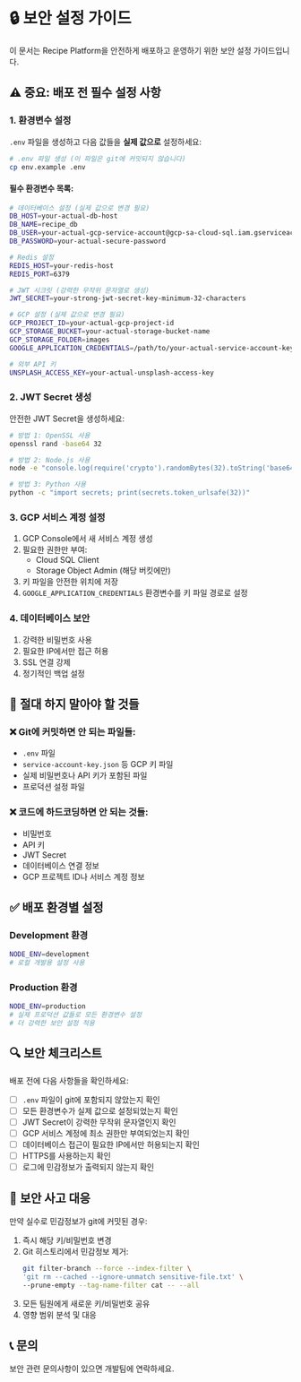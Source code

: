 # 🔒 보안 설정 가이드

이 문서는 Recipe Platform을 안전하게 배포하고 운영하기 위한 보안 설정 가이드입니다.

## ⚠️ 중요: 배포 전 필수 설정 사항

### 1. 환경변수 설정

`.env` 파일을 생성하고 다음 값들을 **실제 값으로** 설정하세요:

```bash
# .env 파일 생성 (이 파일은 git에 커밋되지 않습니다)
cp env.example .env
```

#### 필수 환경변수 목록:

```bash
# 데이터베이스 설정 (실제 값으로 변경 필요)
DB_HOST=your-actual-db-host
DB_NAME=recipe_db
DB_USER=your-actual-gcp-service-account@gcp-sa-cloud-sql.iam.gserviceaccount.com
DB_PASSWORD=your-actual-secure-password

# Redis 설정
REDIS_HOST=your-redis-host
REDIS_PORT=6379

# JWT 시크릿 (강력한 무작위 문자열로 생성)
JWT_SECRET=your-strong-jwt-secret-key-minimum-32-characters

# GCP 설정 (실제 값으로 변경 필요)
GCP_PROJECT_ID=your-actual-gcp-project-id
GCP_STORAGE_BUCKET=your-actual-storage-bucket-name
GCP_STORAGE_FOLDER=images
GOOGLE_APPLICATION_CREDENTIALS=/path/to/your-actual-service-account-key.json

# 외부 API 키
UNSPLASH_ACCESS_KEY=your-actual-unsplash-access-key
```

### 2. JWT Secret 생성

안전한 JWT Secret을 생성하세요:

```bash
# 방법 1: OpenSSL 사용
openssl rand -base64 32

# 방법 2: Node.js 사용
node -e "console.log(require('crypto').randomBytes(32).toString('base64'))"

# 방법 3: Python 사용
python -c "import secrets; print(secrets.token_urlsafe(32))"
```

### 3. GCP 서비스 계정 설정

1. GCP Console에서 새 서비스 계정 생성
2. 필요한 권한만 부여:
   - Cloud SQL Client
   - Storage Object Admin (해당 버킷에만)
3. 키 파일을 안전한 위치에 저장
4. `GOOGLE_APPLICATION_CREDENTIALS` 환경변수를 키 파일 경로로 설정

### 4. 데이터베이스 보안

1. 강력한 비밀번호 사용
2. 필요한 IP에서만 접근 허용
3. SSL 연결 강제
4. 정기적인 백업 설정

## 🚫 절대 하지 말아야 할 것들

### ❌ Git에 커밋하면 안 되는 파일들:
- `.env` 파일
- `service-account-key.json` 등 GCP 키 파일
- 실제 비밀번호나 API 키가 포함된 파일
- 프로덕션 설정 파일

### ❌ 코드에 하드코딩하면 안 되는 것들:
- 비밀번호
- API 키
- JWT Secret
- 데이터베이스 연결 정보
- GCP 프로젝트 ID나 서비스 계정 정보

## ✅ 배포 환경별 설정

### Development 환경
```bash
NODE_ENV=development
# 로컬 개발용 설정 사용
```

### Production 환경
```bash
NODE_ENV=production
# 실제 프로덕션 값들로 모든 환경변수 설정
# 더 강력한 보안 설정 적용
```

## 🔍 보안 체크리스트

배포 전에 다음 사항들을 확인하세요:

- [ ] `.env` 파일이 git에 포함되지 않았는지 확인
- [ ] 모든 환경변수가 실제 값으로 설정되었는지 확인
- [ ] JWT Secret이 강력한 무작위 문자열인지 확인
- [ ] GCP 서비스 계정에 최소 권한만 부여되었는지 확인
- [ ] 데이터베이스 접근이 필요한 IP에서만 허용되는지 확인
- [ ] HTTPS를 사용하는지 확인
- [ ] 로그에 민감정보가 출력되지 않는지 확인

## 🚨 보안 사고 대응

만약 실수로 민감정보가 git에 커밋된 경우:

1. 즉시 해당 키/비밀번호 변경
2. Git 히스토리에서 민감정보 제거:
   ```bash
   git filter-branch --force --index-filter \
   'git rm --cached --ignore-unmatch sensitive-file.txt' \
   --prune-empty --tag-name-filter cat -- --all
   ```
3. 모든 팀원에게 새로운 키/비밀번호 공유
4. 영향 범위 분석 및 대응

## 📞 문의

보안 관련 문의사항이 있으면 개발팀에 연락하세요.
